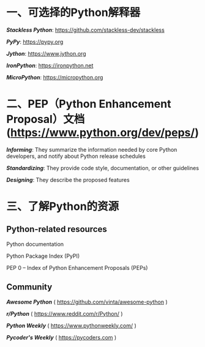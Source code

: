 # 一、可选择的Python解释器

_**Stackless Python**_: https://github.com/stackless-dev/stackless

_**PyPy**_: https://pypy.org

_**Jython**_: https://www.jython.org

_**IronPython**_: https://ironpython.net

_**MicroPython**_: https://micropython.org

# 二、PEP（Python Enhancement Proposal）文档(https://www.python.org/dev/peps/)

_**Informing**_: They summarize the information needed by core Python developers, and notify about Python release schedules

_**Standardizing**_: They provide code style, documentation, or other guidelines

_**Designing**_: They describe the proposed features

# 三、了解Python的资源

## Python-related resources

Python documentation

Python Package Index (PyPI)

PEP 0 – Index of Python Enhancement Proposals (PEPs)

## Community

_**Awesome Python**_ ( https://github.com/vinta/awesome-python )

_**r/Python**_ ( https://www.reddit.com/r/Python/ )

_**Python Weekly**_ ( https://www.pythonweekly.com/ )

_**Pycoder's Weekly**_ ( https://pycoders.com )
